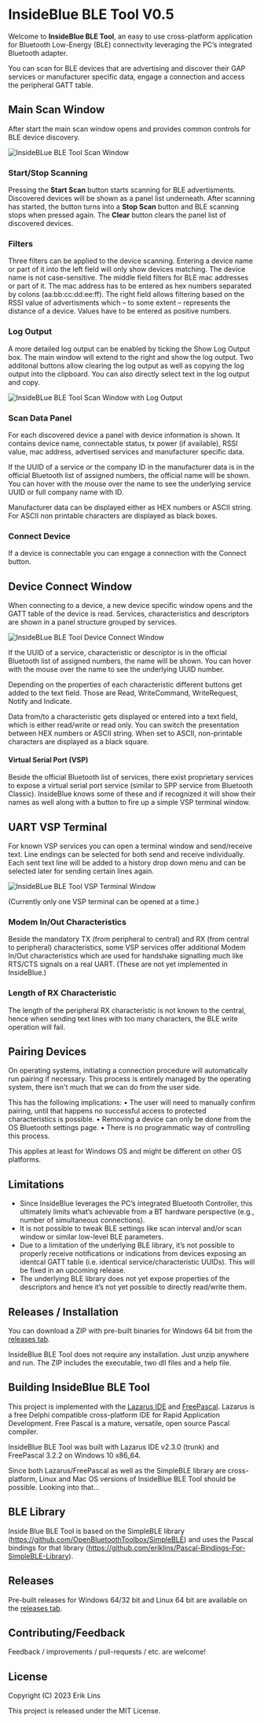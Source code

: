 # InsideBlue BLE Tool V0.5
Welcome to **InsideBlue BLE Tool**, an easy to use cross-platform application for Bluetooth Low-Energy (BLE) connectivity leveraging the PC’s integrated Bluetooth adapter.

You can scan for BLE devices that are advertising and discover their GAP services or manufacturer specific data, engage a connection and access the peripheral GATT table.

## Main Scan Window
After start the main scan window opens and provides common controls for BLE device discovery.

![InsideBLue BLE Tool Scan Window](images/insideblue_ble_tool_scan_window.png)

### Start/Stop Scanning
Pressing the **Start Scan** button starts scanning for BLE advertisments. Discovered devices will be shown as a panel list underneath. After scanning has started, the button turns into a **Stop Scan** button and BLE scanning stops when pressed again. The **Clear** button clears the panel list of discovered devices.

### Filters
Three filters can be applied to the device scanning. Entering a device name or part of it into the left field will only show devices matching. The device name is not case-sensitive. The middle field filters for BLE mac addresses or part of it. The mac address has to be entered as hex numbers separated by colons (aa:bb:cc:dd:ee:ff). The right field allows filtering based on the RSSI value of advertisments which – to some extent – represents the distance of a device. Values have to be entered as positive numbers.


### Log Output
A more detailed log output can be enabled by ticking the Show Log Output box. The main window will extend to the right and show the log output.
Two additonal buttons allow clearing the log output as well as copying the log output into the clipboard. You can also directly select text in the log output and copy.

![InsideBLue BLE Tool Scan Window with Log Output](images/insideblue_ble_tool_scan_window_log.png)

### Scan Data Panel
For each discovered device a panel with device information is shown. It contains device name, connectable status, tx power (if available), RSSI value, mac address, advertised services and manufacturer specific data.

If the UUID of a service or the company ID in the manufacturer data is in the official Bluetooth list of assigned numbers, the official name will be shown. You can hover with the mouse over the name to see the underlying service UUID or full company name with ID.

Manufacturer data can be displayed either as HEX numbers or ASCII string. For ASCII non printable characters are displayed as black boxes.

### Connect Device
If a device is connectable you can engage a connection with the Connect button.

## Device Connect Window
When connecting to a device, a new device specific window opens and the GATT table of the device is read. Services, characteristics and descriptors are shown in a panel structure grouped by services. 

![InsideBLue BLE Tool Device Connect Window](images/insideblue_ble_tool_connect_window.png)

If the UUID of a service, characteristic or descriptor is in the official Bluetooth list of assigned numbers, the name will be shown. You can hover with the mouse over the name to see the underlying UUID number.

Depending on the properties of each characteristic different buttons get added to the text field. Those are Read, WriteCommand, WriteRequest, Notify and Indicate.

Data from/to a characteristic gets displayed or entered into a text field, which is either read/write or read only. You can switch the presentation between HEX numbers or ASCII string. When set to ASCII, non-printable characters are displayed as a black square.

#### Virtual Serial Port (VSP)
Beside the official Bluetooth list of services, there exist proprietary services to expose a virtual serial port service (similar to SPP service from Bluetooth Classic). InsideBlue knows some of these and if recognized it will show their names as well along with a button to fire up a simple VSP terminal window.

## UART VSP Terminal
For known VSP services you can open a terminal window and send/receive text. Line endings can be selected for both send and receive individually. Each sent text line will be added to a history drop down menu and can be selected later for sending certain lines again.

![InsideBLue BLE Tool VSP Terminal Window](images/insideblue_ble_tool_vsp_terminal.png)

(Currently only one VSP terminal can be opened at a time.)

### Modem In/Out Characteristics
Beside the mandatory TX (from peripheral to central) and RX (from central to peripheral) characteristics, some VSP services offer additional Modem In/Out characteristics which are used for handshake signalling much like RTS/CTS signals on a real UART. (These are not yet implemented in InsideBlue.)

### Length of RX Characteristic
The length of the peripheral RX characteristic is not known to the central, hence when sending text lines with too many characters, the BLE write operation will fail.

## Pairing Devices
On operating systems, initiating a connection procedure will automatically run pairing if necessary. This process is entirely managed by the operating system, there isn't much that we can do from the user side.

This has the following implications:
    • The user will need to manually confirm pairing, until that happens no successful access to protected characteristics is possible.
    • Removing a device can only be done from the OS Bluetooth settings page.
    • There is no programmatic way of controlling this process.

This applies at least for Windows OS and might be different on other OS platforms.

## Limitations
- Since InsideBlue leverages the PC’s integrated Bluetooth Controller, this ultimately limits what’s achievable from a BT hardware perspective (e.g., number of simultaneous connections).
- It is not possible to tweak BLE settings like scan interval and/or scan window or similar low-level BLE parameters.
- Due to a limitation of the underlying BLE library, it’s not possible to properly receive notifications or indications from devices exposing an identcal GATT table (i.e. identical service/characteristic UUIDs). This will be fixed in an upcoming release.
- The underlying BLE library does not yet expose properties of the descriptors and hence it’s not yet possible to directly read/write them.

## Releases / Installation
You can download a ZIP with pre-built binaries for Windows 64 bit from the [releases tab](https://github.com/eriklins/InsideBlue-BLE-Tool/releases). 

InsideBlue BLE Tool does not require any installation. Just unzip anywhere and run. The ZIP includes the executable, two dll files and a help file.

## Building InsideBlue BLE Tool
This project is implemented with the [Lazarus IDE](https://www.lazarus-ide.org/) and [FreePascal](https://www.freepascal.org/). Lazarus is a free Delphi compatible cross-platform IDE for Rapid Application Development. Free Pascal is a mature, versatile, open source Pascal compiler.

InsideBlue BLE Tool was built with Lazarus IDE v2.3.0 (trunk) and FreePascal 3.2.2 on Windows 10 x86_64.

Since both Lazarus/FreePascal as well as the SimpleBLE library are cross-platform, Linux and Mac OS versions of InsideBlue BLE Tool should be possible. Looking into that...

## BLE Library
Inside Blue BLE Tool is based on the SimpleBLE library (https://github.com/OpenBluetoothToolbox/SimpleBLE) and uses the Pascal bindings for that library (https://github.com/eriklins/Pascal-Bindings-For-SimpleBLE-Library).

## Releases
Pre-built releases for Windows 64/32 bit and Linux 64 bit are available on the [releases tab](https://github.com/eriklins/InsideBlue-BLE-Tool/releases).

## Contributing/Feedback
Feedback / improvements / pull-requests / etc. are welcome!

## License
Copyright (C) 2023 Erik Lins

This project is released under the MIT License.
